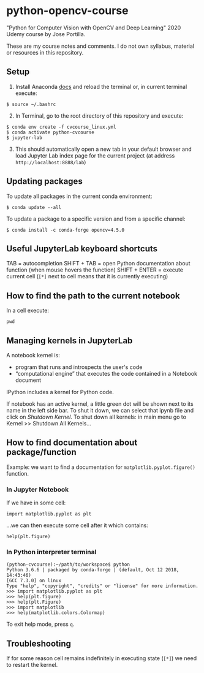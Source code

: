 # python-opencv-course
"Python for Computer Vision with OpenCV and Deep Learning" 2020 Udemy course by Jose Portilla.

These are my course notes and comments. I do not own syllabus, material or resources in this repository.

## Setup

1. Install Anaconda [docs](https://docs.anaconda.com/anaconda/install/) and reload the terminal or, in current terminal execute:

```
$ source ~/.bashrc
```

2. In Terminal, go to the root directory of this repository and execute:

```
$ conda env create -f cvcourse_linux.yml
$ conda activate python-cvcourse
$ jupyter-lab
```

3. This should automatically open a new tab in your default browser and load Jupyter Lab index page for the current project (at address `http://localhost:8888/lab`)

## Updating packages

To update all packages in the current conda environment:
```
$ conda update --all
```

To update a package to a specific version and from a specific channel:
```
$ conda install -c conda-forge opencv=4.5.0
```

## Useful JupyterLab keyboard shortcuts

TAB = autocompletion
SHIFT + TAB = open Python documentation about function (when mouse hovers the function)
SHIFT + ENTER = execute current cell (`[*]` next to cell means that it is currently executing)

## How to find the path to the current notebook

In a cell execute:
```
pwd
```

## Managing kernels in JupyterLab

A notebook kernel is:

* program that runs and introspects the user's code
* “computational engine” that executes the code contained in a Notebook document

IPython includes a kernel for Python code.

If notebook has an active kernel, a little green dot will be shown next to its name in the left side bar. To shut it down, we can select that ipynb file and click on _Shutdown Kernel_.
To shut down all kernels: in main menu go to Kernel >> Shutdown All Kernels...

## How to find documentation about package/function

Example: we want to find a documentation for `matplotlib.pyplot.figure()` function.

### In Jupyter Notebook

If we have in some cell:
```
import matplotlib.pyplot as plt
```
...we can then execute some cell after it which contains:
```
help(plt.figure)
```

### In Python interpreter terminal

```
(python-cvcourse):~/path/to/workspace$ python
Python 3.6.6 | packaged by conda-forge | (default, Oct 12 2018, 14:43:46)
[GCC 7.3.0] on linux
Type "help", "copyright", "credits" or "license" for more information.
>>> import matplotlib.pyplot as plt
>>> help(plt.figure)
>>> help(plt.Figure)
>>> import matplotlib
>>> help(matplotlib.colors.Colormap)
```

To exit help mode, press `q`.

## Troubleshooting

If for some reason cell remains indefinitely in executing state (`[*]`) we need to restart the kernel.